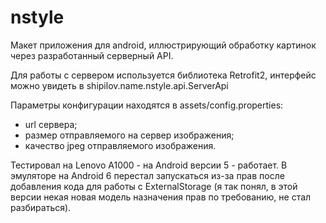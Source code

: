 # nstyle
Макет приложения для android, иллюстрирующий обработку картинок через разработанный серверный API.

Для работы с сервером используется библиотека Retrofit2, интерфейс можно увидеть в shipilov.name.nstyle.api.ServerApi

Параметры конфигурации находятся в assets/config.properties:
- url сервера;
- размер отправляемого на сервер изображения;
- качество jpeg отправляемого изображения.

Тестировал на Lenovo A1000 - на Android версии 5 - работает. 
В эмуляторе на Android 6 перестал запускаться из-за прав после добавления кода для работы с ExternalStorage (я так понял, в этой версии некая новая модель назначения прав по требованию, не стал разбираться).
